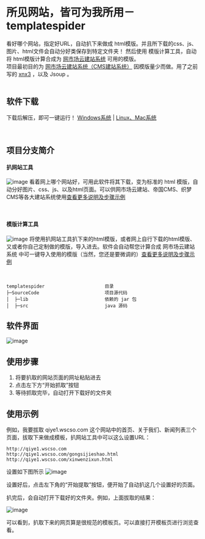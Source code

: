 # 所见网站，皆可为我所用－templatespider
看好哪个网站，指定好URL，自动扒下来做成 html模版。并且所下载的css、js、图片、html文件会自动分好类保存到特定文件夹！
然后使用 模版计算工具，自动将 html模版计算合成为 [网市场云建站系统](https://gitee.com/mail_osc/wangmarket) 可用的模版。
<br/>
项目最初目的为 [网市场云建站系统（CMS建站系统）](https://gitee.com/mail_osc/wangmarket) 因模版量少而做。用了之前写的 [xnx3](https://gitee.com/mail_osc/xnx3) ，以及 Jsoup 。
<br/>
<br/>
## 软件下载
下载后解压，即可一键运行！
[Windows系统](https://pan.baidu.com/s/1ragMZDxgqF39qrNoI2T4UA) | [Linux、Mac系统](https://pan.baidu.com/s/1SFXFj-Z716JPKCO-i6Dutw)

<br/>

## 项目分支简介
#### 扒网站工具
![image](http://cdn.weiunity.com/site/254/news/20180126/1516934385872060782.png)
看着网上哪个网站好，可用此软件将其下载，变为标准的 html 模版，自动分好图片、css、js、以及html页面。可以供网市场云建站、帝国CMS、织梦CMS等各大建站系统使用[查看更多说明及步骤示例](http://wang.market/2712.html)

<br/>

#### 模版计算工具
![image](http://cdn.weiunity.com/site/341/news/0df0b61842104bfa8ab6c56500190468.png)
将使用扒网站工具扒下来的html模版，或者网上自行下载的html模版、又或者你自己定制做的模版，导入进去。软件会自动帮您计算合成 网市场云建站系统 中可一键导入使用的模版（当然，您还是要微调的）[查看更多说明及步骤示例](http://wang.market/4234.html)


<br/>


````
templatespider                      目录
├─SourceCode                        项目源代码
│  ├─lib                            依赖的 jar 包
│  ├─src                            java 源码
````


## 软件界面
![image](http://cdn.weiunity.com/site/254/news/20180126/1516934385872060782.png)


## 使用步骤
1. 将要扒取的网站页面的网址粘贴进去
2. 点击左下方“开始抓取”按钮
3. 等待抓取完毕，自动打开下载好的文件夹


## 使用示例
例如，我要拔取 qiye1.wscso.com 这个网站中的首页、关于我们、新闻列表三个页面，拔取下来做成模板，扒网站工具中可以这么设置URL：

````
http://qiye1.wscso.com
http://qiye1.wscso.com/gongsijieshao.html
http://qiye1.wscso.com/xinwenzixun.html
````

设置如下图所示
![image](http://cdn.weiunity.com/site/254/news/20180126/1516934727962011819.png)

设置好后，点击左下角的“开始提取”按钮，便开始了自动扒这几个设置好的页面。

扒完后，会自动打开下载好的文件夹。例如，上面拔取的结果：

![image](http://cdn.weiunity.com/site/254/news/20180126/1516935019354059686.png)

可以看到，扒取下来的网页算是很规范的模板页。可以直接打开模板页进行浏览查看。

